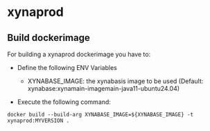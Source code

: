 # xynaprod

## Build dockerimage
For building a xynaprod dockerimage you have to:
* Define the following ENV Variables
  * XYNABASE_IMAGE: the xynabasis image to be used (Default: xynabase:xynamain-imagemain-java11-ubuntu24.04)

* Execute the following command:

```
docker build --build-arg XYNABASE_IMAGE=${XYNABASE_IMAGE} -t xynaprod:MYVERSION .
```
